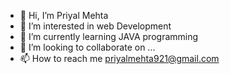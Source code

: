 - 👋 Hi, I’m Priyal Mehta
- 👀 I’m interested in web Development
- 🌱 I’m currently learning JAVA programming 
- 💞️ I’m looking to collaborate on ...
- 📫 How to reach me priyalmehta921@gmail.com
<!---
Priyal-0911/Priyal-0911 is a ✨ special ✨ repository because its `README.md` (this file) appears on your GitHub profile.
You can click the Preview link to take a look at your changes.
--->
